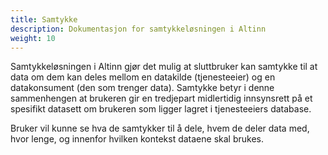 ```yaml
---
title: Samtykke
description: Dokumentasjon for samtykkeløsningen i Altinn
weight: 10
---
```


Samtykkeløsningen i Altinn gjør det mulig at sluttbruker kan samtykke til at data om dem kan deles mellom en datakilde (tjenesteeier) og en datakonsument (den som trenger data). Samtykke betyr i denne sammenhengen at brukeren gir en tredjepart midlertidig innsynsrett på et spesifikt datasett om brukeren som ligger lagret i tjenesteeiers database.

Bruker vil kunne se hva de samtykker til å dele, hvem de deler data med, hvor lenge, og innenfor hvilken kontekst dataene skal brukes.


